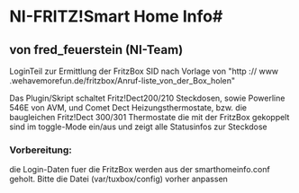 # NI-FRITZ!Smart Home Info#

## von fred_feuerstein (NI-Team)

LoginTeil zur Ermittlung der FritzBox SID nach Vorlage von "http :// www .wehavemorefun.de/fritzbox/Anruf-liste_von_der_Box_holen"

Das Plugin/Skript schaltet Fritz!Dect200/210
Steckdosen, sowie Powerline 546E von AVM,
und Comet Dect Heizungsthermostate, bzw.
die baugleichen Fritz!Dect 300/301 Thermostate
die mit der FritzBox gekoppelt sind im toggle-Mode ein/aus und zeigt
alle Statusinfos zur Steckdose
         
### Vorbereitung: ###
die Login-Daten fuer die FritzBox werden aus
der smarthomeinfo.conf geholt. Bitte die
Datei (var/tuxbox/config) vorher anpassen
